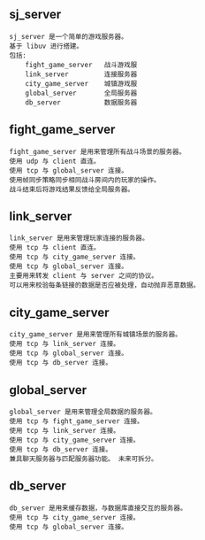 ## sj_server

    sj_server 是一个简单的游戏服务器。
    基于 libuv 进行搭建。
    包括:
        fight_game_server   战斗游戏服
        link_server         连接服务器
        city_game_server    城镇游戏服
        global_server       全局服务器
        db_server           数据服务器

## fight_game_server

    fight_game_server 是用来管理所有战斗场景的服务器。
    使用 udp 与 client 直连。
    使用 tcp 与 global_server 连接。
    使用帧同步策略同步相同战斗房间内的玩家的操作。
    战斗结束后将游戏结果反馈给全局服务器。

## link_server

    link_server 是用来管理玩家连接的服务器。
    使用 tcp 与 client 直连。
    使用 tcp 与 city_game_server 连接。
    使用 tcp 与 global_server 连接。
    主要用来转发 client 与 server 之间的协议。
    可以用来校验每条链接的数据是否应被处理，自动抛弃恶意数据。

## city_game_server
    
    city_game_server 是用来管理所有城镇场景的服务器。
    使用 tcp 与 link_server 连接。
    使用 tcp 与 global_server 连接。
    使用 tcp 与 db_server 连接。

## global_server

    global_server 是用来管理全局数据的服务器。
    使用 tcp 与 fight_game_server 连接。
    使用 tcp 与 link_server 连接。
    使用 tcp 与 city_game_server 连接。
    使用 tcp 与 db_server 连接。
    兼具聊天服务器与匹配服务器功能。 未来可拆分。

## db_server

    db_server 是用来缓存数据，与数据库直接交互的服务器。
    使用 tcp 与 city_game_server 连接。
    使用 tcp 与 global_server 连接。
